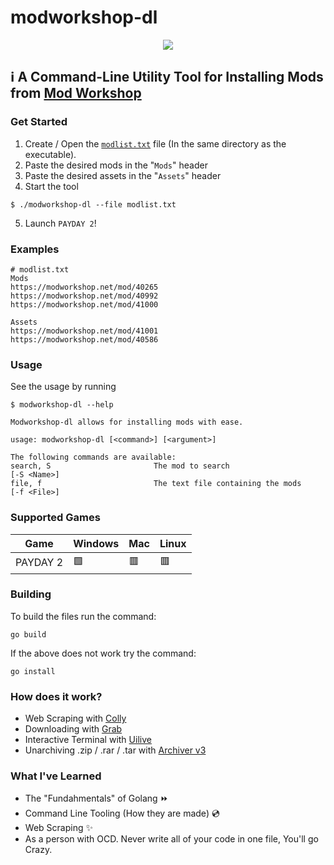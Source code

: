 # modworkshop-dl
<p align=center>
  <img src=https://upload.wikimedia.org/wikipedia/commons/thumb/d/d8/Payday2-logo.png/1200px-Payday2-logo.png>
</p>

## ℹ A Command-Line Utility Tool for Installing Mods from [Mod Workshop](https://modworkshop.net/)

### Get Started
1. Create / Open the [`modlist.txt`](https://github.com/WillKirkmanM/modworkshop-dl/blob/main/modlist.txt) file (In the same directory as the executable).
2. Paste the desired mods in the "`Mods`" header
3. Paste the desired assets in the "`Assets`" header
4. Start the tool
```
$ ./modworkshop-dl --file modlist.txt
```
5. Launch `PAYDAY 2`!

### Examples
```
# modlist.txt
Mods
https://modworkshop.net/mod/40265
https://modworkshop.net/mod/40992
https://modworkshop.net/mod/41000

Assets
https://modworkshop.net/mod/41001
https://modworkshop.net/mod/40586
```
### Usage
See the usage by running
```
$ modworkshop-dl --help
```
```
Modworkshop-dl allows for installing mods with ease.

usage: modworkshop-dl [<command>] [<argument>]

The following commands are available:
search, S                       The mod to search                               [-S <Name>]
file, f                         The text file containing the mods               [-f <File>]
```

### Supported Games
| Game    	| Windows 	| Mac 	| Linux 	|
|---------	|---------	|-----	|-------	|
| PAYDAY 2 	| 🟩       	| 🟥   	| 🟥     |

### Building
To build the files run the command:
```
go build
```
If the above does not work try the command:
```
go install
```


  ### How does it work?
  - Web Scraping with [Colly](http://go-colly.org/)
  - Downloading with [Grab](https://github.com/cavaliergopher/grab)
  - Interactive Terminal with [Uilive](https://github.com/gosuri/uilive)
  - Unarchiving .zip / .rar / .tar with [Archiver v3](https://github.com/mholt/archiver)


### What I've Learned
- The "Fundahmentals" of Golang ⏩
- Command Line Tooling (How they are made) 💿
- Web Scraping ✨
- As a person with OCD. Never write all of your code in one file, You'll go Crazy.

